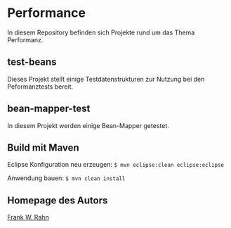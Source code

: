 # Performance
In diesem Repository befinden sich Projekte rund um das Thema Performanz.

## test-beans
Dieses Projekt stellt einige Testdatenstrukturen zur Nutzung bei den Peformanztests bereit.

## bean-mapper-test
In diesem Projekt werden einige Bean-Mapper getestet.

## Build mit Maven 
Eclipse Konfiguration neu erzeugen: `$ mvn eclipse:clean eclipse:eclipse`

Anwendung bauen: `$ mvn clean install`

## Homepage des Autors
[Frank W. Rahn](http://www.frank-rahn.de)